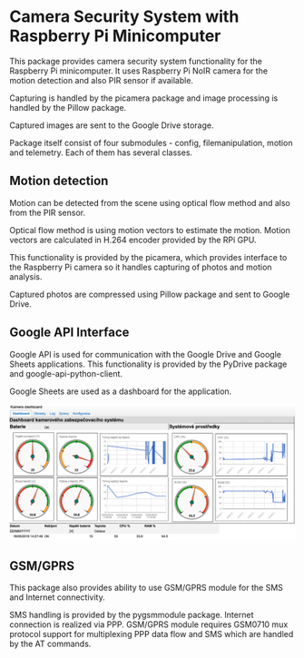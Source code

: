 # Camera Security System with Raspberry Pi Minicomputer
This package provides camera security system functionality for the Raspberry Pi minicomputer.
It uses Raspberry Pi NoIR camera for the motion detection and also PIR sensor if available.

Capturing is handled by the picamera package and image processing is handled by the Pillow package.

Captured images are sent to the Google Drive storage.

Package itself consist of four submodules - config, filemanipulation, motion and telemetry.
Each of them has several classes.

## Motion detection
Motion can be detected from the scene using optical flow method and also from the PIR sensor.

Optical flow method is using motion vectors to estimate the motion. Motion vectors are calculated in H.264 encoder provided by the RPi GPU.

This functionality is provided by the picamera, which provides interface to the Raspberry Pi camera so it handles capturing of photos and motion analysis.

Captured photos are compressed using Pillow package and sent to Google Drive.

## Google API Interface

Google API is used for communication with the Google Drive and Google Sheets applications. This functionality is provided by the PyDrive package and google-api-python-client.

Google Sheets are used as a dashboard for the application.

![MacDown Screenshot](latex/obrazky/dashboard2.png)

## GSM/GPRS
This package also provides ability to use GSM/GPRS module for the SMS and Internet connectivity.

SMS handling is provided by the pygsmmodule package.
Internet connection is realized via PPP.
GSM/GPRS module requires GSM0710 mux protocol support for multiplexing PPP data flow and SMS which are handled by the AT commands.
